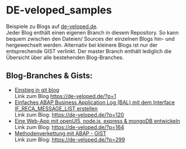 # DE-veloped_samples
Beispiele zu Blogs auf [de-veloped.de](www.de-veloped.de). \
Jeder Blog enthält einen eigenen Branch in diesem Repository. So kann bequem zwischen den Dateien/ Sources der einzelnen Blogs hin- und hergewechselt werden. Alternativ bei kleinere Blogs ist nur der entsprechende GIST verlinkt.
Der master Branch enthält lediglich die Übersicht über alle bestehenden Blog-Branches.

## Blog-Branches & Gists:

+ [Einstieg in git blog](https://github.com/DE-veloped/DE-veloped_samples/tree/git_blog)\
Link zum Blog https://de-veloped.de/?p=1 
+ [Einfaches ABAP Business Application Log (BAL) mit dem Interface IF_RECA_MESSAGE_LIST erstellen](https://github.com/DE-veloped/DE-veloped_samples/tree/abap_if_reca_message_list)\
Link zum Blog: https://de-veloped.de/?p=120
+ [Eine Web-App mit openUI5, node.js, express & mongoDB entwickeln](https://github.com/DE-veloped/DE-veloped_samples/tree/ui5_express_node_mongodb)\
Link zum Blog: https://de-veloped.de/?p=164
+ [Methodenverkettung mit ABAP - GIST](https://gist.github.com/MagPasulke/4c8061c295d80499ba991263033f43bc)\
Link zum Blog: https://de-veloped.de/?p=299